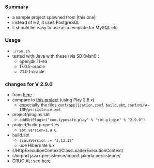 
### Summary

* a sample project spawned from [this one]
* instead of H2, it uses PostgreSQL
* it should be easy to use as a template for MySQL etc 

### Usage

* `./run.sh`
* tested with Java with these (via SDKMan!) :
    * openjdk 11-ea
    * 17.0.5-oracle
    * 21.0.1-oracle

### changes for V 2.9.0

* from [here](https://www.playframework.com/documentation/2.9.x/Migration29)
* compare to [this project](https://github.com/codetojoy/easter_eggs_for_play_framework/tree/main/egg_rest_postgres) (using Play 2.8.x)
    * especially the files `conf/application.conf`, `build.sbt`, `conf/META-INF/persistence.xml`
* project/plugins.sbt
    * `addSbtPlugin("com.typesafe.play" % "sbt-plugin" % "2.9.0")`
* project/build.properties
    * `sbt.version=1.9.6`
* build.sbt
    * `scalaVersion := "2.13.12"`
    * use Hibernate 6.x 
* s/HttpExecutionContext/ClassLoaderExecutionContext/
* s/import javax.persistence/import jakarta.persistence/
* CRUCIAL: see [here](https://github.com/orgs/playframework/discussions/11985#discussioncomment-7379124)

